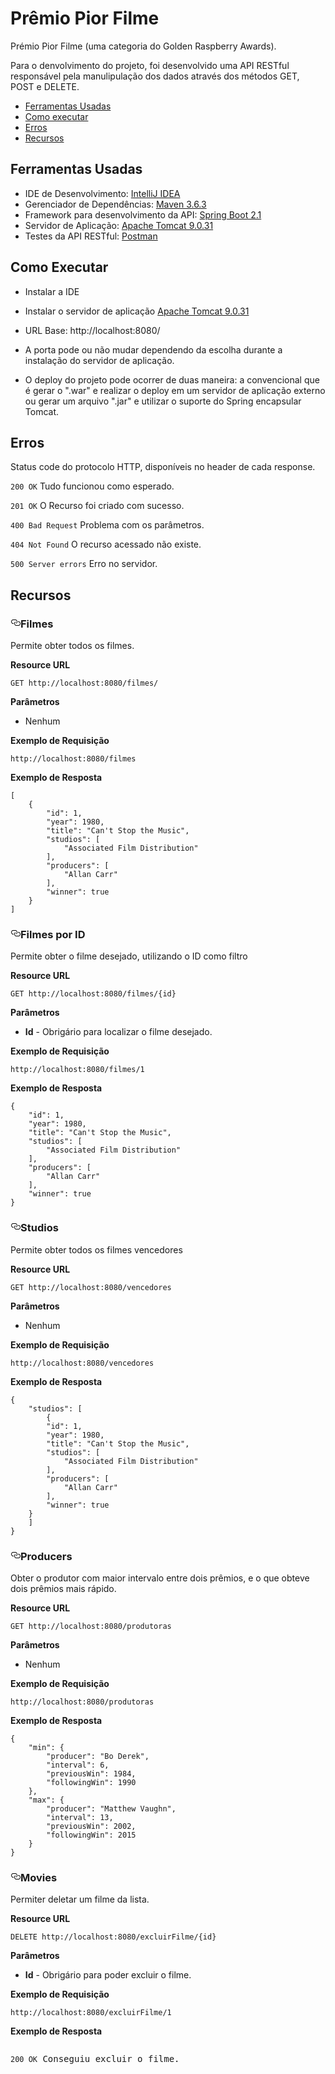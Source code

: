 # Prêmio Pior Filme
Prémio Pior Filme (uma categoria do Golden Raspberry Awards).

Para o denvolvimento do projeto, foi desenvolvido uma API RESTful responsável pela manulipulação dos dados através dos métodos GET, POST e DELETE. 

- [Ferramentas Usadas](#ferramentas-usadas)
- [Como executar](#como-executar)
- [Erros](#erros)
- [Recursos](#recursos)

## Ferramentas Usadas

- IDE de Desenvolvimento: [IntelliJ IDEA](https://www.jetbrains.com/idea/)
- Gerenciador de Dependências: [Maven 3.6.3](https://maven.apache.org/)
- Framework para desenvolvimento da API: [Spring Boot 2.1](https://spring.io/projects/spring-boot)
- Servidor de Aplicação: [Apache Tomcat 9.0.31](http://tomcat.apache.org/)
- Testes da API RESTful: [Postman](https://www.getpostman.com/) 

## Como Executar

- Instalar a IDE 
- Instalar o servidor de aplicação [Apache Tomcat 9.0.31](http://tomcat.apache.org/)

- URL Base: http://localhost:8080/

- A porta pode ou não mudar dependendo da escolha durante a instalação do servidor de aplicação.

- O deploy do projeto pode ocorrer de duas maneira: a convencional que é gerar o ".war" e realizar o deploy em um servidor de aplicação externo ou gerar um arquivo ".jar" e utilizar o suporte do Spring encapsular Tomcat.  

## Erros

<p>Status code do protocolo HTTP, disponíveis no header de cada response.</p>
<p><code>200 OK</code> Tudo funcionou como esperado.</p>
<p><code>201 OK</code> O Recurso foi criado com sucesso.</p>
<p><code>400 Bad Request</code> Problema com os parâmetros.</p>
<p><code>404 Not Found</code> O recurso acessado não existe.</p>
<p><code>500 Server errors</code> Erro no servidor.</p>

## Recursos

<h3>
<a id="user-content-listagem-de-todos-os-amigos" class="anchor" href="#listagem-de-todos-os-amigos" aria-hidden="true"><svg class="octicon octicon-link" viewBox="0 0 16 16" version="1.1" width="16" height="16" aria-hidden="true"><path fill-rule="evenodd" d="M4 9h1v1H4c-1.5 0-3-1.69-3-3.5S2.55 3 4 3h4c1.45 0 3 1.69 3 3.5 0 1.41-.91 2.72-2 3.25V8.59c.58-.45 1-1.27 1-2.09C10 5.22 8.98 4 8 4H4c-.98 0-2 1.22-2 2.5S3 9 4 9zm9-3h-1v1h1c1 0 2 1.22 2 2.5S13.98 12 13 12H9c-.98 0-2-1.22-2-2.5 0-.83.42-1.64 1-2.09V6.25c-1.09.53-2 1.84-2 3.25C6 11.31 7.55 13 9 13h4c1.45 0 3-1.69 3-3.5S14.5 6 13 6z"></path></svg></a>Filmes</h3>
<p>Permite obter todos os filmes.</p>
<p><strong>Resource URL</strong></p>
<p><code>GET http://localhost:8080/filmes/</code></p>
<p><strong>Parâmetros</strong></p>
<ul>
<li>Nenhum</li>
</ul>
<p><strong>Exemplo de Requisição</strong></p>
<p><code>http://localhost:8080/filmes</code></p>
<p><strong>Exemplo de Resposta</strong></p>
<pre><code>[
    {
        "id": 1,
        "year": 1980,
        "title": "Can't Stop the Music",
        "studios": [
            "Associated Film Distribution"
        ],
        "producers": [
            "Allan Carr"
        ],
        "winner": true
    }
]</code></pre>
<h3>

<h3>
<a id="user-content-listagem-de-todos-os-amigos" class="anchor" href="#listagem-de-todos-os-amigos" aria-hidden="true"><svg class="octicon octicon-link" viewBox="0 0 16 16" version="1.1" width="16" height="16" aria-hidden="true"><path fill-rule="evenodd" d="M4 9h1v1H4c-1.5 0-3-1.69-3-3.5S2.55 3 4 3h4c1.45 0 3 1.69 3 3.5 0 1.41-.91 2.72-2 3.25V8.59c.58-.45 1-1.27 1-2.09C10 5.22 8.98 4 8 4H4c-.98 0-2 1.22-2 2.5S3 9 4 9zm9-3h-1v1h1c1 0 2 1.22 2 2.5S13.98 12 13 12H9c-.98 0-2-1.22-2-2.5 0-.83.42-1.64 1-2.09V6.25c-1.09.53-2 1.84-2 3.25C6 11.31 7.55 13 9 13h4c1.45 0 3-1.69 3-3.5S14.5 6 13 6z"></path></svg></a>Filmes por ID</h3>
<p>Permite obter o filme desejado, utilizando o ID como filtro</p>
<p><strong>Resource URL</strong></p>
<p><code>GET http://localhost:8080/filmes/{id}</code></p>
<p><strong>Parâmetros</strong></p>
<ul>
<li><strong>Id</strong> - Obrigário para localizar o filme desejado.</li>
</ul>
<p><strong>Exemplo de Requisição</strong></p>
<p><code>http://localhost:8080/filmes/1</code></p>
<p><strong>Exemplo de Resposta</strong></p>
<pre><code>{
    "id": 1,
    "year": 1980,
    "title": "Can't Stop the Music",
    "studios": [
        "Associated Film Distribution"
    ],
    "producers": [
        "Allan Carr"
    ],
    "winner": true
}</code></pre>
<h3>

<h3>
<a id="user-content-listagem-de-todos-os-amigos" class="anchor" href="#listagem-de-todos-os-amigos" aria-hidden="true"><svg class="octicon octicon-link" viewBox="0 0 16 16" version="1.1" width="16" height="16" aria-hidden="true"><path fill-rule="evenodd" d="M4 9h1v1H4c-1.5 0-3-1.69-3-3.5S2.55 3 4 3h4c1.45 0 3 1.69 3 3.5 0 1.41-.91 2.72-2 3.25V8.59c.58-.45 1-1.27 1-2.09C10 5.22 8.98 4 8 4H4c-.98 0-2 1.22-2 2.5S3 9 4 9zm9-3h-1v1h1c1 0 2 1.22 2 2.5S13.98 12 13 12H9c-.98 0-2-1.22-2-2.5 0-.83.42-1.64 1-2.09V6.25c-1.09.53-2 1.84-2 3.25C6 11.31 7.55 13 9 13h4c1.45 0 3-1.69 3-3.5S14.5 6 13 6z"></path></svg></a>Studios</h3>
<p>Permite obter todos os filmes vencedores</p>
<p><strong>Resource URL</strong></p>
<p><code>GET http://localhost:8080/vencedores</code></p>
<p><strong>Parâmetros</strong></p>
<ul>
<li>Nenhum</li>
</ul>
<p><strong>Exemplo de Requisição</strong></p>
<p><code>http://localhost:8080/vencedores</code></p>
<p><strong>Exemplo de Resposta</strong></p>
<pre><code>{
    "studios": [
        {
        "id": 1,
        "year": 1980,
        "title": "Can't Stop the Music",
        "studios": [
            "Associated Film Distribution"
        ],
        "producers": [
            "Allan Carr"
        ],
        "winner": true
    }
    ]
}</code></pre>
<h3>

<h3>
<a id="user-content-listagem-de-todos-os-amigos" class="anchor" href="#listagem-de-todos-os-amigos" aria-hidden="true"><svg class="octicon octicon-link" viewBox="0 0 16 16" version="1.1" width="16" height="16" aria-hidden="true"><path fill-rule="evenodd" d="M4 9h1v1H4c-1.5 0-3-1.69-3-3.5S2.55 3 4 3h4c1.45 0 3 1.69 3 3.5 0 1.41-.91 2.72-2 3.25V8.59c.58-.45 1-1.27 1-2.09C10 5.22 8.98 4 8 4H4c-.98 0-2 1.22-2 2.5S3 9 4 9zm9-3h-1v1h1c1 0 2 1.22 2 2.5S13.98 12 13 12H9c-.98 0-2-1.22-2-2.5 0-.83.42-1.64 1-2.09V6.25c-1.09.53-2 1.84-2 3.25C6 11.31 7.55 13 9 13h4c1.45 0 3-1.69 3-3.5S14.5 6 13 6z"></path></svg></a>Producers</h3>
<p>Obter o produtor com maior intervalo entre dois prêmios, e o que obteve dois prêmios mais rápido.</p>
<p><strong>Resource URL</strong></p>
<p><code>GET http://localhost:8080/produtoras</code></p>
<p><strong>Parâmetros</strong></p>
<ul>
<li>Nenhum</li>
</ul>
<p><strong>Exemplo de Requisição</strong></p>
<p><code>http://localhost:8080/produtoras</code></p>
<p><strong>Exemplo de Resposta</strong></p>
<pre><code>{
    "min": {
        "producer": "Bo Derek",
        "interval": 6,
        "previousWin": 1984,
        "followingWin": 1990
    },
    "max": {
        "producer": "Matthew Vaughn",
        "interval": 13,
        "previousWin": 2002,
        "followingWin": 2015
    }
}</code></pre>
<h3>

<h3>
<a id="user-content-listagem-de-todos-os-amigos" class="anchor" href="#listagem-de-todos-os-amigos" aria-hidden="true"><svg class="octicon octicon-link" viewBox="0 0 16 16" version="1.1" width="16" height="16" aria-hidden="true"><path fill-rule="evenodd" d="M4 9h1v1H4c-1.5 0-3-1.69-3-3.5S2.55 3 4 3h4c1.45 0 3 1.69 3 3.5 0 1.41-.91 2.72-2 3.25V8.59c.58-.45 1-1.27 1-2.09C10 5.22 8.98 4 8 4H4c-.98 0-2 1.22-2 2.5S3 9 4 9zm9-3h-1v1h1c1 0 2 1.22 2 2.5S13.98 12 13 12H9c-.98 0-2-1.22-2-2.5 0-.83.42-1.64 1-2.09V6.25c-1.09.53-2 1.84-2 3.25C6 11.31 7.55 13 9 13h4c1.45 0 3-1.69 3-3.5S14.5 6 13 6z"></path></svg></a>Movies</h3>
<p>Permiter deletar um filme da lista.</p>
<p><strong>Resource URL</strong></p>
<p><code>DELETE http://localhost:8080/excluirFilme/{id}</code></p>
<p><strong>Parâmetros</strong></p>
<ul>
<li><strong>Id</strong> - Obrigário para poder excluir o filme.</li>
</ul>
<p><strong>Exemplo de Requisição</strong></p>
<p><code>http://localhost:8080/excluirFilme/1</code></p>
<p><strong>Exemplo de Resposta</strong></p>
<pre>
<p><code>200 OK</code> Conseguiu excluir o filme.</p>
</pre>
<h3>
